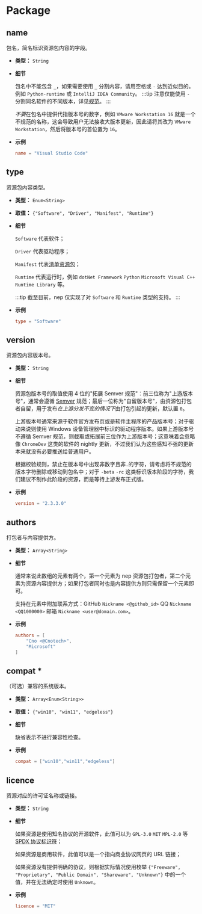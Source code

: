 # Package

## name
包名，简名标识资源包内容的字段。
- **类型：** `String`
- **细节**

    包名中不能包含 `_`，如果需要使用 `_` 分割内容，请用空格或 `-` 达到近似目的。例如 `Python-runtime` 或 `IntelliJ IDEA Community`。
    :::tip
    注意仅能使用 `-` 分割同名软件的不同版本，详见[规范](/misc/norm.md#使用-分割同名软件的不同版本)。
    :::

    *不要*在包名中提供代指版本号的数字，例如 `VMware Workstation 16` 就是一个不规范的名称，这会导致用户无法接收大版本更新，因此请将其改为 `VMware Workstation`，然后将版本号的首位置为 `16`。
- **示例**
    ```toml
    name = "Visual Studio Code"
    ```

## type
资源包内容类型。
- **类型：** `Enum<String>`
- **取值：** `{"Software", "Driver", "Manifest", "Runtime"}`
- **细节**

    `Software` 代表软件；

    `Driver` 代表驱动程序；

    `Manifest` 代表[清单资源包](property.md#清单资源包)；

    `Runtime` 代表运行时，例如 `dotNet Framework` `Python` `Microsoft Visual C++ Runtime Library` 等。

    :::tip
    截至目前，nep 仅实现了对 `Software` 和 `Runtime` 类型的支持。
    :::
- **示例**
    ```toml
    type = "Software"
    ```

## version
资源包内容版本号。
- **类型：** `String`
- **细节**

    资源包版本号的取值使用 4 位的"拓展 Semver 规范"：前三位称为"上游版本号"，通常会遵循 [Semver](https://semver.org/lang/zh-CN/) 规范；最后一位称为"自留版本号"，由资源包打包者自留，用于发布*在上游分发不变的情况下*由打包引起的更新，默认置 `0`。

    上游版本号通常来源于软件官方发布页或是软件主程序的产品版本号；对于驱动来说则使用 Windows 设备管理器中标识的驱动程序版本。如果上游版本号不遵循 Semver 规范，则截取或拓展前三位作为上游版本号；这意味着会忽略像 `ChromeDev` 这类的软件的 nightly 更新，不过我们认为这些感知不强的更新本来就没有必要推送给普通用户。

    根据校验规则，禁止在版本号中出现非数字且非`.`的字符，请考虑将不规范的版本字符删除或移动到包名中；对于 `-beta` `-rc` 这类标识版本阶段的字符，我们建议不制作此阶段的资源，而是等待上游发布正式版。
- **示例**
    ```toml
    version = "2.3.3.0"
    ```

## authors
打包者与内容提供方。
- **类型：** `Array<String>`
- **细节**

    通常来说此数组的元素有两个，第一个元素为 nep 资源包打包者，第二个元素为资源内容提供方；如果打包者同时也是内容提供方则只需保留一个元素即可。

    支持在元素中附加联系方式：GitHub `Nickname <@github_id>` QQ `Nickname <QQ1000000>` 邮箱 `Nickname <user@domain.com>`。
- **示例**
    ```toml
    authors = [
        "Cno <@Cnotech>",
        "Microsoft"
    ]
    ```
## compat *
（可选）兼容的系统版本。
- **类型：** `Array<Enum<String>>`
- **取值：** `{"win10", "win11", "edgeless"}`
- **细节**

    缺省表示不进行兼容性检查。
- **示例**
    ```toml
    compat = ["win10","win11","edgeless"]
    ```

## licence
资源对应的许可证名称或链接。
- **类型：** `String`
- **细节**

    如果资源是使用知名协议的开源软件，此值可以为 `GPL-3.0` `MIT` `MPL-2.0` 等 [SPDX 协议标识符](https://spdx.org/licenses/)；
    
    如果资源是商用软件，此值可以是一个指向商业协议网页的 URL 链接；
    
    如果资源没有提供明确的协议，则根据实际情况使用枚举 `{"Freeware", "Proprietary", "Public Domain", "Shareware", "Unknown"}` 中的一个值，并在无法确定时使用 `Unknown`。
- **示例**
    ```toml
    licence = "MIT"
    ```